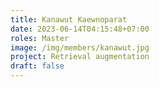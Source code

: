 ```yaml
---
title: Kanawut Kaewnoparat
date: 2023-06-14T04:15:48+07:00
roles: Master
image: /img/members/kanawut.jpg
project: Retrieval augmentation
draft: false
---
```


